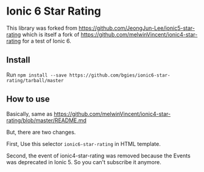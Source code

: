 # Ionic 6 Star Rating

This library was forked from https://github.com/JeongJun-Lee/ionic5-star-rating which is itself
a fork of https://github.com/melwinVincent/ionic4-star-rating for a test of Ionic 6.

## Install

Run `npm install --save https://github.com/bgies/ionic6-star-rating/tarball/master`

## How to use

Basically, same as https://github.com/melwinVincent/ionic4-star-rating/blob/master/README.md

But, there are two changes. 

First, Use this selector `ionic6-star-rating` in HTML template.

Second, the event of ionic4-star-rating was removed because the Events was deprecated in Ionic 5. So you can't subscribe it anymore.
